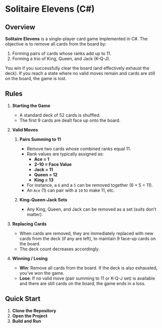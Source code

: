 # Solitaire Elevens (C#)

## Overview

**Solitaire Elevens** is a single-player card game implemented in C#. The objective is to remove all cards from the board by:
1. Forming pairs of cards whose ranks add up to 11.
2. Forming a trio of King, Queen, and Jack (K-Q-J).

You win if you successfully clear the board (and effectively exhaust the deck). If you reach a state where no valid moves remain and cards are still on the board, the game is lost.

## Rules

1. **Starting the Game**  
   - A standard deck of 52 cards is shuffled.  
   - The first 9 cards are dealt face up onto the board.

2. **Valid Moves**  
   1. **Pairs Summing to 11**  
      - Remove two cards whose combined ranks equal 11.  
      - Rank values are typically assigned as:  
        - **Ace = 1**  
        - **2–10 = Face Value**  
        - **Jack = 11**  
        - **Queen = 12**  
        - **King = 13**  
      - For instance, a `6` and a `5` can be removed together (6 + 5 = 11).  
      - An `Ace` (1) can pair with a `10` to make 11, etc.

   2. **King-Queen-Jack Sets**  
      - Any King, Queen, and Jack can be removed as a set (suits don’t matter).

3. **Replacing Cards**  
   - When cards are removed, they are immediately replaced with new cards from the deck (if any are left), to maintain 9 face-up cards on the board.  
   - The deck count decreases accordingly.

4. **Winning / Losing**  
   - **Win**: Remove all cards from the board. If the deck is also exhausted, you’ve won the game.  
   - **Lose**: If no valid move (pair summing to 11 or K-Q-J set) is available and there are still cards on the board, the game ends in a loss.


## Quick Start

1. **Clone the Repository**
2. **Open the Project**
3. **Build and Run**

